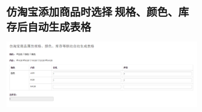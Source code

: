 # 仿淘宝添加商品时选择 规格、颜色、库存后自动生成表格
![image](https://github.com/A123asdo11/taobao_table/blob/master/images/taobao_table_pic.png)
